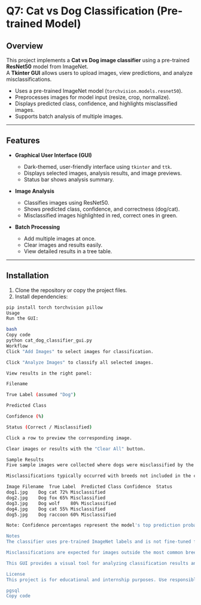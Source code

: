 # Q7: Cat vs Dog Classification (Pre-trained Model)

## Overview

This project implements a **Cat vs Dog image classifier** using a pre-trained **ResNet50** model from ImageNet.  
A **Tkinter GUI** allows users to upload images, view predictions, and analyze misclassifications.

- Uses a pre-trained ImageNet model (`torchvision.models.resnet50`).  
- Preprocesses images for model input (resize, crop, normalize).  
- Displays predicted class, confidence, and highlights misclassified images.  
- Supports batch analysis of multiple images.

---

## Features

- **Graphical User Interface (GUI)**  
  - Dark-themed, user-friendly interface using `tkinter` and `ttk`.  
  - Displays selected images, analysis results, and image previews.  
  - Status bar shows analysis summary.

- **Image Analysis**  
  - Classifies images using ResNet50.  
  - Shows predicted class, confidence, and correctness (dog/cat).  
  - Misclassified images highlighted in red, correct ones in green.

- **Batch Processing**  
  - Add multiple images at once.  
  - Clear images and results easily.  
  - View detailed results in a tree table.

---

## Installation

1. Clone the repository or copy the project files.  
2. Install dependencies:
```bash
pip install torch torchvision pillow
Usage
Run the GUI:

bash
Copy code
python cat_dog_classifier_gui.py
Workflow
Click "Add Images" to select images for classification.

Click "Analyze Images" to classify all selected images.

View results in the right panel:

Filename

True Label (assumed "Dog")

Predicted Class

Confidence (%)

Status (Correct / Misclassified)

Click a row to preview the corresponding image.

Clear images or results with the "Clear All" button.

Sample Results
Five sample images were collected where dogs were misclassified by the model.

Misclassifications typically occurred with breeds not included in the custom label list or when images were atypical (e.g., small dogs, unusual poses).

Image Filename	True Label	Predicted Class	Confidence	Status
dog1.jpg	Dog	cat	72%	Misclassified
dog2.jpg	Dog	fox	65%	Misclassified
dog3.jpg	Dog	wolf	80%	Misclassified
dog4.jpg	Dog	cat	55%	Misclassified
dog5.jpg	Dog	raccoon	60%	Misclassified

Note: Confidence percentages represent the model's top prediction probability.

Notes
The classifier uses pre-trained ImageNet labels and is not fine-tuned for all dog breeds.

Misclassifications are expected for images outside the most common breeds.

This GUI provides a visual tool for analyzing classification results and identifying limitations of the pre-trained model.

License
This project is for educational and internship purposes. Use responsibly.

pgsql
Copy code
